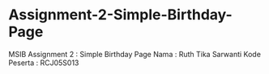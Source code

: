 # Assignment-2-Simple-Birthday-Page
MSIB Assignment 2 : Simple Birthday Page
Nama : Ruth Tika Sarwanti
Kode Peserta : RCJ05S013
